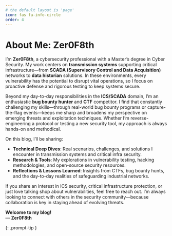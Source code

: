 ```yaml
---
# the default layout is 'page'
icon: fas fa-info-circle
order: 4
---
```

# About Me: Zer0F8th

I’m **Zer0F8th**, a cybersecurity professional with a Master’s degree in Cyber Security. My work centers on **transmission systems** supporting critical infrastructure—from **SCADA (Supervisory Control and Data Acquisition)** networks to **data historian** solutions. In these environments, every vulnerability has the potential to disrupt vital operations, so I focus on proactive defense and rigorous testing to keep systems secure.

Beyond my day-to-day responsibilities in the **ICS/SCADA** domain, I’m an enthusiastic **bug bounty hunter** and **CTF** competitor. I find that constantly challenging my skills—through real-world bug bounty programs or capture-the-flag events—keeps me sharp and broadens my perspective on emerging threats and exploitation techniques. Whether I’m reverse-engineering a protocol or testing a new security tool, my approach is always hands-on and methodical.

On this blog, I’ll be sharing:
- **Technical Deep Dives**: Real scenarios, challenges, and solutions I encounter in transmission systems and critical infra security.
- **Research & Tools**: My explorations in vulnerability testing, hacking methodologies, and open-source security resources.
- **Reflections & Lessons Learned**: Insights from CTFs, bug bounty hunts, and the day-to-day realities of safeguarding industrial networks.

If you share an interest in ICS security, critical infrastructure protection, or just love talking shop about vulnerabilities, feel free to reach out. I’m always looking to connect with others in the security community—because collaboration is key in staying ahead of evolving threats.

**Welcome to my blog!**  
— **Zer0F8th**

{: .prompt-tip }
